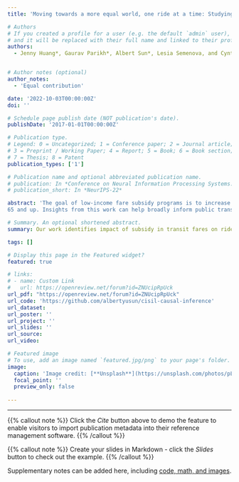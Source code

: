 ```yaml
---
title: 'Moving towards a more equal world, one ride at a time: Studying Public Transportation Initiatives using interpretable causal inference'

# Authors
# If you created a profile for a user (e.g. the default `admin` user), write the username (folder name) here
# and it will be replaced with their full name and linked to their profile.
authors:
  - Jenny Huang*, Gaurav Parikh*, Albert Sun*, Lesia Semenova, and Cynthia Rudin


# Author notes (optional)
author_notes:
  - 'Equal contribution'

date: '2022-10-03T00:00:00Z'
doi: ''

# Schedule page publish date (NOT publication's date).
publishDate: '2017-01-01T00:00:00Z'

# Publication type.
# Legend: 0 = Uncategorized; 1 = Conference paper; 2 = Journal article;
# 3 = Preprint / Working Paper; 4 = Report; 5 = Book; 6 = Book section;
# 7 = Thesis; 8 = Patent
publication_types: ['1']

# Publication name and optional abbreviated publication name.
# publication: In *Conference on Neural Information Processing Systems: Causality for Real-world Impact*
# publication_short: In *NeurIPS-22*

abstract: 'The goal of low-income fare subsidy programs is to increase equitable access to public transit, and in doing so, increase access to jobs, housing, education and other essential resources. King County Metro, one of the largest transit providers focused on equitable public transit, has been innovative in launching new programs for low-income riders. However, due to the observational nature of data on ridership behavior in King County, evaluating the effectiveness of such innovative policies is difficult. In this work, we used seven datasets from a variety of sources, and used a recent interpretable machine-learning-based causal inference matching method called FLAME to evaluate one of King County Metro’s largest programs implemented in 2020: the Subsidized Annual Pass (SAP). Using FLAME, we construct high-quality matched groups and identify features that are important for predicting ridership and re-enrollment. Our analysis provides feedback for policy-makers on what type of interventions might be effective in improving access to transit. In particular, we found that SAP is effective in increasing long-term ridership and re-enrollment. Notably, there are pronounced positive treatment effects in populations that have higher access to public transit and jobs. Treatment effects are also more pronounced in the Asian population and in individuals ages
65 and up. Insights from this work can help broadly inform public transportation policy decisions and generalize broadly to other cities and other forms of transportation.'

# Summary. An optional shortened abstract.
summary: Our work identifies impact of subsidy in transit fares on ridership behaviour, and gives insight on how to formulate policy to make cities more equitable through policy intervention that increases transit access.

tags: []

# Display this page in the Featured widget?
featured: true

# links:
# - name: Custom Link
#   url: https://openreview.net/forum?id=ZNUcipRpUck
url_pdf: "https://openreview.net/forum?id=ZNUcipRpUck"
url_code: 'https://github.com/albertyusun/cisil-causal-inference'
url_dataset:
url_poster: ''
url_project: ''
url_slides: ''
url_source:
url_video:

# Featured image
# To use, add an image named `featured.jpg/png` to your page's folder.
image:
  caption: 'Image credit: [**Unsplash**](https://unsplash.com/photos/pLCdAaMFLTE)'
  focal_point: ''
  preview_only: false
  
---
```


---

{{% callout note %}}
Click the *Cite* button above to demo the feature to enable visitors to import publication metadata into their reference management software.
{{% /callout %}}

{{% callout note %}}
Create your slides in Markdown - click the *Slides* button to check out the example.
{{% /callout %}}

Supplementary notes can be added here, including [code, math, and images](https://wowchemy.com/docs/writing-markdown-latex/).
